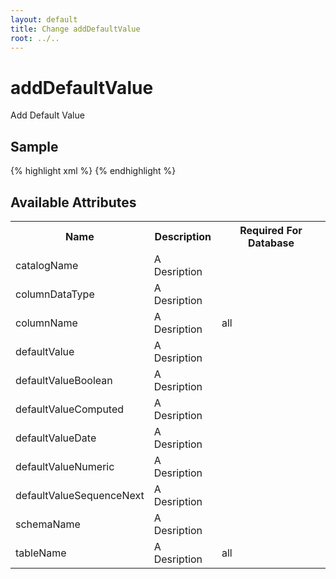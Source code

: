 ```yaml
---
layout: default
title: Change addDefaultValue
root: ../..
---
```


# addDefaultValue #

Add Default Value

## Sample ##

{% highlight xml %}
<addDefaultValue catalogName="A String"
        columnDataType="A String"
        columnName="A String"
        defaultValue="A String"
        defaultValueBoolean="true"
        defaultValueComputed="now"
        defaultValueDate="A String"
        defaultValueNumeric="A String"
        defaultValueSequenceNext="seq_name"
        schemaName="A String"
        tableName="A String"></addDefaultValue>
{% endhighlight %}

## Available Attributes ##

<table>
<tr><th>Name</th><th>Description</th><th>Required For Database</th></tr>
<tr><td>catalogName</td><td>A Desription</td><td></td></tr>
<tr><td>columnDataType</td><td>A Desription</td><td></td></tr>
<tr><td>columnName</td><td>A Desription</td><td>all</td></tr>
<tr><td>defaultValue</td><td>A Desription</td><td></td></tr>
<tr><td>defaultValueBoolean</td><td>A Desription</td><td></td></tr>
<tr><td>defaultValueComputed</td><td>A Desription</td><td></td></tr>
<tr><td>defaultValueDate</td><td>A Desription</td><td></td></tr>
<tr><td>defaultValueNumeric</td><td>A Desription</td><td></td></tr>
<tr><td>defaultValueSequenceNext</td><td>A Desription</td><td></td></tr>
<tr><td>schemaName</td><td>A Desription</td><td></td></tr>
<tr><td>tableName</td><td>A Desription</td><td>all</td></tr>
</table>
